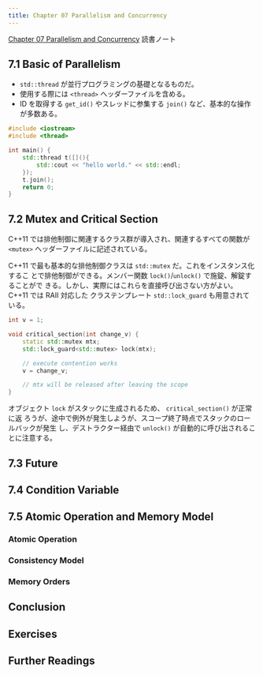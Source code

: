 ```yaml
---
title: Chapter 07 Parallelism and Concurrency
---
```


[Chapter 07 Parallelism and Concurrency](https://changkun.de/modern-cpp/en-us/07-thread/)
読書ノート

## 7.1 Basic of Parallelism

* `std::thread` が並行プログラミングの基礎となるものだ。
* 使用する際には `<thread>` ヘッダーファイルを含める。
* ID を取得する `get_id()` やスレッドに参集する `join()` など、基本的な操作が多数ある。

```c++
#include <iostream>
#include <thread>

int main() {
    std::thread t([](){
        std::cout << "hello world." << std::endl;
    });
    t.join();
    return 0;
}
```

## 7.2 Mutex and Critical Section

C++11 では排他制御に関連するクラス群が導入され、関連するすべての関数が `<mutex>`
ヘッダーファイルに記述されている。

C++11 で最も基本的な排他制御クラスは `std::mutex` だ。これをインスタンス化するこ
とで排他制御ができる。メンバー関数 `lock()`/`unlock()` で施錠、解錠することがで
きる。しかし、実際にはこれらを直接呼び出さない方がよい。C++11 では RAII 対応した
クラステンプレート `std::lock_guard` も用意されている。

```c++
int v = 1;

void critical_section(int change_v) {
    static std::mutex mtx;
    std::lock_guard<std::mutex> lock(mtx);

    // execute contention works
    v = change_v;

    // mtx will be released after leaving the scope
}
```

オブジェクト `lock` がスタックに生成されるため、 `critical_section()` が正常に返
ろうが、途中で例外が発生しようが、スコープ終了時点でスタックのロールバックが発生
し、デストラクター経由で `unlock()` が自動的に呼び出されることに注意する。

## 7.3 Future
## 7.4 Condition Variable
## 7.5 Atomic Operation and Memory Model
### Atomic Operation
### Consistency Model
### Memory Orders
## Conclusion
## Exercises
## Further Readings
